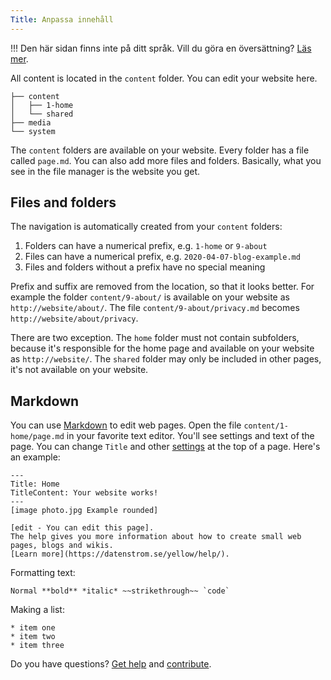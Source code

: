 ```yaml
---
Title: Anpassa innehåll
---
```

!!! Den här sidan finns inte på ditt språk. Vill du göra en översättning? [Läs mer](/sv/yellow/help/contributing-guidelines).

All content is located in the `content` folder. You can edit your website here.

    ├── content
    │   ├── 1-home
    │   └── shared
    ├── media
    └── system

The `content` folders are available on your website. Every folder has a file called `page.md`. You can also add more files and folders. Basically, what you see in the file manager is the website you get.

## Files and folders

The navigation is automatically created from your `content` folders:

1. Folders can have a numerical prefix, e.g. `1-home` or `9-about`
2. Files can have a numerical prefix, e.g. `2020-04-07-blog-example.md`
3. Files and folders without a prefix have no special meaning

Prefix and suffix are removed from the location, so that it looks better. For example the folder `content/9-about/` is available on your website as `http://website/about/`. The file `content/9-about/privacy.md` becomes `http://website/about/privacy`. 

There are two exception. The `home` folder must not contain subfolders, because it's responsible for the home page and available on your website as `http://website/`. The `shared` folder may only be included in other pages, it's not available on your website.

## Markdown

You can use [Markdown](markdown-cheat-sheet) to edit web pages. Open the file `content/1-home/page.md` in your favorite text editor. You'll see settings and text of the page. You can change `Title` and other [settings](markdown-cheat-sheet#settings) at the top of a page. Here's an example:

    ---
    Title: Home
    TitleContent: Your website works!
    ---
    [image photo.jpg Example rounded]
    
    [edit - You can edit this page]. 
    The help gives you more information about how to create small web pages, blogs and wikis. 
    [Learn more](https://datenstrom.se/yellow/help/).

Formatting text:

    Normal **bold** *italic* ~~strikethrough~~ `code`

Making a list:

    * item one
    * item two
    * item three

Do you have questions? [Get help](.) and [contribute](contributing-guidelines).
